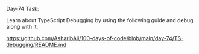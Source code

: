 Day-74 Task:

Learn about TypeScript Debugging by using the following guide and debug along with it:

https://github.com/AsharibAli/100-days-of-code/blob/main/day-74/TS-debugging/README.md